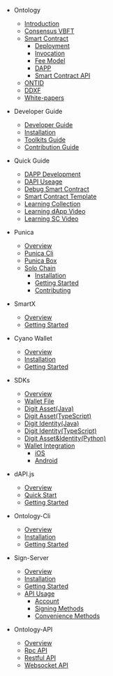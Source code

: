 - Ontology
  - [Introduction](docs-en/DeveloperGuide/introduction.md)
  - [Consensus VBFT](docs-en/DeveloperGuide/02-VBFT-introduction.md)
  - [Smart Contract](docs-en/DeveloperGuide/smartcontract/00-introduction-sc.md)
      - [Deployment](docs-en/DeveloperGuide/smartcontract/02-deployment.md)
      - [Invocation](docs-en/DeveloperGuide/smartcontract/01-invocation.md)
      - [Fee Model](docs-en/DeveloperGuide/smartcontract/03-fee-model.md)
      - [DAPP](docs-en/DeveloperGuide/smartcontract/04-dapp.md)
      - [Smart Contract API](docs-en/DeveloperGuide/smartcontract/05-sc-api.md)
  - [ONTID](docs-en/DeveloperGuide/04-ontid.md)
  - [DDXF](docs-en/DeveloperGuide/05-ddxf.md)
  - [White-papers](docs-en/DeveloperGuide/06-white-papers.md)
- Developer Guide
  - [Developer Guide](docs-en/DeveloperGuide/00-developer-guide.md)
  - [Installation](docs-en/DeveloperGuide/01-installation.md)
  - [Toolkits Guide](docs-en/DeveloperGuide/tools.md)
  - [Contribution Guide](docs-en/DeveloperGuide/07-contributions-guide.md)
- Quick Guide
  - [DAPP Development](docs-en/Tutorials/00-dapp_development.md)  
  - [DAPI Useage](docs-en/Tutorials/06-dapi-useage.md)  
  - [Debug Smart Contract](docs-en/Tutorials/01-debug-a-Smart-Contract.md)
  - [Smart Contract Template](docs-en/Tutorials/02-smartcontract-template.md)
  - [Learning Collection](docs-en/Tutorials/03-docs-collect.md)
  - [Learning dApp Video](docs-en/Tutorials/04-learning-dapp-video.md)
  - [Learning SC Video](docs-en/Tutorials/05-learning-sc-video.md)
- Punica
  - [Overview](docs-en/Punica/punica.md)
  - [Punica Cli](docs-en/Punica/punica-cli.md)
  - [Punica Box](docs-en/Punica/punica-box.md)
  - [Solo Chain](docs-en/Punica/solo-chain/00-overview.md)
      - [Installation](docs-en/Punica/solo-chain/01-installation.md)
      - [Getting Started](docs-en/Punica/solo-chain/02-getting-started.md)
      - [Contributing](docs-en/Punica/solo-chain/03-contributing.md)
- SmartX
  - [Overview](docs-en/SmartX/00-overview.md)
  - [Getting Started](docs-en/SmartX/01-getting-started.md)

- Cyano Wallet
  - [Overview](docs-en/Cyano/00-overview.md)
  - [Installation](docs-en/Cyano/01-installation.md)
  - [Getting Started](docs-en/Cyano/02-getting-started.md)
- SDKs
  - [Overview](docs-en/SDKs/00-overview.md)
  - [Wallet File](docs-en/SDKs/01-wallet-file-specification.md)
  - [Digit Asset(Java)](docs-en/SDKs/java-sdk.md)
  - [Digit Asset(TypeScript)](docs-en/SDKs/ts-sdk.md)
  - [Digit Identity(Java)](docs-en/SDKs/java-sdk-ontid.md)
  - [Digit Identity(TypeScript)](docs-en/SDKs/ts-sdk-ontid.md)
  - [Digit Asset&Identity(Python)](docs-en/SDKs/python-sdk.md)
  - [Wallet Integration](docs-en/SDKs/02-wallet-intergration.md)
      - [iOS](docs-en/SDKs/ontology_wallet_dev_ts_sdk_en.md)
      - [Android](docs-en/SDKs/ontology_wallet_dev_android_en.md)
- dAPI.js
  - [Overview](docs-en/dApi/00-overview.md)
  - [Quick Start](docs-en/dApi/01-quickstart.md)
  - [Getting Started](docs-en/dApi/02-getting-started.md)

- Ontology-Cli
  - [Overview](docs-en/OntologyCli/overview.md)
  - [Installation](docs-en/OntologyCli/installation.md)
  - [Getting Started](docs-en/OntologyCli/getting-started.md)

- Sign-Server
  - [Overview](docs-en/SignServer/00-overview.md)
  - [Installation](docs-en/SignServer/01-installation.md)
  - [Getting Started](docs-en/SignServer/02-getting-started.md)
  - [API Usage](docs-en/SignServer/03-api-usage.md)
      - [Account](docs-en/SignServer/04-api-account-methods.md)
      - [Signing Methods](docs-en/SignServer/05-api-signing-methods.md)
      - [Convenience Methods](docs-en/SignServer/06-api-signing-convinience-methods.md)
  
- Ontology-API
  - [Overview](docs-en/API/00-overview.md)
  - [Rpc API](docs-en/API/01-rpc_api.md)
  - [Restful API](docs-en/API/02-restful_api.md)
  - [Websocket API](docs-en/API/03-websocket_api.md)